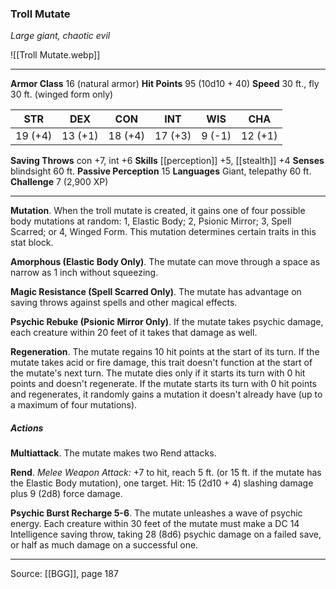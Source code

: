 ### Troll Mutate
_Large giant, chaotic evil_

![[Troll Mutate.webp]]




---

**Armor Class** 16 (natural armor)
**Hit Points** 95 (10d10 + 40)
**Speed** 30 ft., fly 30 ft. (winged form only)

| STR     | DEX     | CON     | INT     | WIS     | CHA     |
|---------|---------|---------|---------|---------|---------|
| 19 (+4) | 13 (+1) | 18 (+4) | 17 (+3) | 9 (-1) | 12 (+1) |

**Saving Throws** con +7, int +6
**Skills** [[perception]] +5, [[stealth]] +4
**Senses** blindsight 60 ft.
**Passive Perception** 15
**Languages** Giant, telepathy 60 ft.
**Challenge** 7 (2,900 XP)

---

**Mutation**. When the troll mutate is created, it gains one of four possible body mutations at random: 1, Elastic Body; 2, Psionic Mirror; 3, Spell Scarred; or 4, Winged Form. This mutation determines certain traits in this stat block.

**Amorphous (Elastic Body Only)**. The mutate can move through a space as narrow as 1 inch without squeezing.

**Magic Resistance (Spell Scarred Only)**. The mutate has advantage on saving throws against spells and other magical effects.

**Psychic Rebuke (Psionic Mirror Only)**. If the mutate takes psychic damage, each creature within 20 feet of it takes that damage as well.

**Regeneration**. The mutate regains 10 hit points at the start of its turn. If the mutate takes acid or fire damage, this trait doesn't function at the start of the mutate's next turn. The mutate dies only if it starts its turn with 0 hit points and doesn't regenerate. If the mutate starts its turn with 0 hit points and regenerates, it randomly gains a mutation it doesn't already have (up to a maximum of four mutations).

##### Actions
**Multiattack**. The mutate makes two Rend attacks.

**Rend**. _Melee Weapon Attack:_ +7 to hit, reach 5 ft. (or 15 ft. if the mutate has the Elastic Body mutation), one target. Hit: 15 (2d10 + 4) slashing damage plus 9 (2d8) force damage.

**Psychic Burst Recharge 5-6**. The mutate unleashes a wave of psychic energy. Each creature within 30 feet of the mutate must make a DC 14 Intelligence saving throw, taking 28 (8d6) psychic damage on a failed save, or half as much damage on a successful one.


---

Source: [[BGG]], page 187